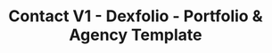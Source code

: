 ---
layout: "contact"
title: "Contact V1 - Dexfolio - Portfolio & Agency Template"
permalink: /contact/
group: "Contact"

############################ Contact ##################################
contact:
  title: "Contact"
  description: "Dexfolio is a multidisciplinary digital agency based in New York. We believe good design solves business problems."
  address_title: "Address"
  address:
    line: "Dexfolio Studio"
    line_2: "Labadie Plaza Apt. 464"
    line_3: "New York, United State."
  call_title: "Call Us"
  call:
    number: "+1-541-754-3020"
    number_2: "+1-541-754-5624"
  email_title: "Reach Us"
  email:
    email_id: "hello@dexfolio.net.us"
    email_id_2: "contact@dexfolio.net.us"
  form_title: "Let’s create"
  form_title_2: " progress together"
---